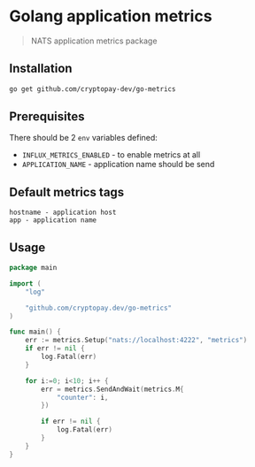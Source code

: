 # Golang application metrics
> NATS application metrics package


## Installation
```bash
go get github.com/cryptopay-dev/go-metrics
```

## Prerequisites
There should be 2 `env` variables defined:
- `INFLUX_METRICS_ENABLED` - to enable metrics at all
- `APPLICATION_NAME` - application name should be send

## Default metrics tags
```
hostname - application host
app - application name
```

## Usage
```go
package main

import (
    "log"

    "github.com/cryptopay.dev/go-metrics"
)

func main() {
    err := metrics.Setup("nats://localhost:4222", "metrics")
    if err != nil {
        log.Fatal(err)
    }

    for i:=0; i<10; i++ {
        err = metrics.SendAndWait(metrics.M{
            "counter": i,
        })

        if err != nil {
            log.Fatal(err)
        }
    }
}
```